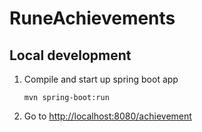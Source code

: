 # RuneAchievements
 
## Local development

1. Compile and start up spring boot app

    `mvn spring-boot:run`

2. Go to [http://localhost:8080/achievement](http://localhost:8080/achievement)
